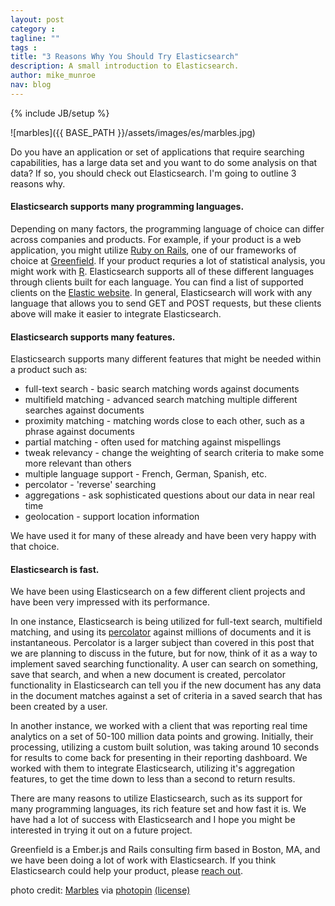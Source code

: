 ```yaml
---
layout: post
category :
tagline: ""
tags :
title: "3 Reasons Why You Should Try Elasticsearch"
description: A small introduction to Elasticsearch.
author: mike_munroe
nav: blog
---
```

{% include JB/setup %}


![marbles]({{ BASE_PATH }}/assets/images/es/marbles.jpg)


Do you have an application or set of applications that require searching
capabilities, has a large data set and you want to do some analysis on that
data? If so, you should check out Elasticsearch. I'm going to outline 3 reasons
why.

#### Elasticsearch supports many programming languages.
Depending on many factors, the programming language of choice can differ
across companies and products. For example, if your product is a web
application, you might utilize [Ruby on Rails](http://rubyonrails.org/), one of
our frameworks of choice at [Greenfield](http://greenfieldhq.com). If your
product requries a lot of statistical analysis, you might work with
[R](http://www.r-project.org/). Elasticsearch supports all of these different
languages through clients built for each language. You can find a list of
supported clients on the
[Elastic website](https://www.elastic.co/guide/en/elasticsearch/client/community/current/clients.html).
In general, Elasticsearch will work with any language that allows you to send
GET and POST requests, but these clients above will make it easier to
integrate Elasticsearch.

#### Elasticsearch supports many features.
Elasticsearch supports many different features that might be needed within a
product such as:

*  full-text search - basic search matching words against documents
*  multifield matching - advanced search matching multiple different searches
against documents
*  proximity matching - matching words close to each other, such as a phrase
against documents
*  partial matching - often used for matching against mispellings
*  tweak relevancy - change the weighting of search criteria to make some more
relevant than others
*  multiple language support - French, German, Spanish, etc.
*  percolator - 'reverse' searching
*  aggregations - ask sophisticated questions about our data in near real time
*  geolocation - support location information

We have used it for many of these already and have been very happy with that
choice.

#### Elasticsearch is fast.
We have been using Elasticsearch on a few different client projects and have
been very impressed with its performance.

In one instance, Elasticsearch is being utilized for full-text search,
multifield matching, and using its [percolator](https://www.elastic.co/guide/en/elasticsearch/reference/current/search-percolate.html)
against millions of documents and it is instantaneous. Percolator is a larger
subject than covered in this post that we are planning to discuss in the future,
but for now, think of it as a way to implement saved searching functionality.
A user can search on something, save that search, and when a new document is
created, percolator functionality in Elasticsearch can tell you if the new
document has any data in the document matches against a set of criteria in a
saved search that has been created by a user.

In another instance, we worked with a client that was reporting real time
analytics on a set of 50-100 million data points and growing. Initially, their
processing, utilizing a custom built solution, was taking around 10 seconds for
results to come back for presenting in their reporting dashboard. We worked with
them to integrate Elasticsearch, utilizing it's aggregation features, to get the
time down to less than a second to return results.

There are many reasons to utilize Elasticsearch, such as its support for many
programming languages, its rich feature set and how fast it is. We have had a
lot of success with Elasticsearch and I hope you might be interested in trying
it out on a future project.

Greenfield is a Ember.js and Rails consulting firm based in Boston, MA, and we
have been doing a lot of work with Elasticsearch. If you think Elasticsearch
could help your product, please
[reach out](http://greenfieldhq.com/#/?anchor=contact).

photo credit: <a href="http://www.flickr.com/photos/86775868@N03/9100937592">Marbles</a> via <a href="http://photopin.com">photopin</a> <a href="https://creativecommons.org/licenses/by/2.0/">(license)</a>
